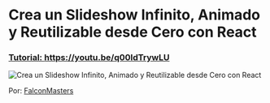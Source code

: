 # Crea un Slideshow Infinito, Animado y Reutilizable desde Cero con React
### [Tutorial: https://youtu.be/q00ldTrywLU ](https://youtu.be/q00ldTrywLU )

![Crea un Slideshow Infinito, Animado y Reutilizable desde Cero con React](https://raw.githubusercontent.com/falconmasters/slideshow-infinito-react/master/img/thumb.png)

Por: [FalconMasters](http://www.falconmasters.com)